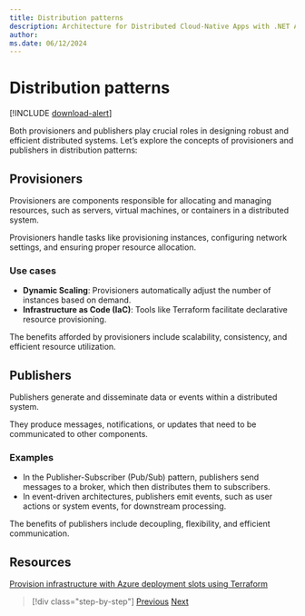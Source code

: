 ```yaml
---
title: Distribution patterns
description: Architecture for Distributed Cloud-Native Apps with .NET Aspire & Containers | Distribution patterns
author: 
ms.date: 06/12/2024
---
```


# Distribution patterns

[!INCLUDE [download-alert](../includes/download-alert.md)]

Both provisioners and publishers play crucial roles in designing robust and efficient distributed systems. Let’s explore the concepts of provisioners and publishers in distribution patterns:

## Provisioners

Provisioners are components responsible for allocating and managing resources, such as servers, virtual machines, or containers in a distributed system.

Provisioners handle tasks like provisioning instances, configuring network settings, and ensuring proper resource allocation.

### Use cases

- **Dynamic Scaling**: Provisioners automatically adjust the number of instances based on demand.
- **Infrastructure as Code (IaC)**: Tools like Terraform facilitate declarative resource provisioning.

The benefits afforded by provisioners include scalability, consistency, and efficient resource utilization.

## Publishers

Publishers generate and disseminate data or events within a distributed system.

They produce messages, notifications, or updates that need to be communicated to other components.

### Examples

- In the Publisher-Subscriber (Pub/Sub) pattern, publishers send messages to a broker, which then distributes them to subscribers.
- In event-driven architectures, publishers emit events, such as user actions or system events, for downstream processing.

The benefits of publishers include decoupling, flexibility, and efficient communication.

## Resources

[Provision infrastructure with Azure deployment slots using Terraform](https://learn.microsoft.com/azure/developer/terraform/provision-infrastructure-using-azure-deployment-slots)

>[!div class="step-by-step"]
>[Previous](deployment-patterns.md)
>[Next](dot-net-aspire.md)
